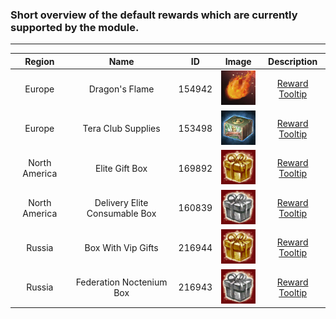 ### Short overview of the default rewards which are currently supported by the module.

---

| Region | Name | ID | Image | Description |
| :---: | :---: | :---: | :---: | :---: |
| Europe | Dragon's Flame | 154942 | ![Image didn't load... try refresh](/Additional-Data/Reward-Icons/Dragon's_Flame.png?raw=true) | [Reward Tooltip](https://teralore.com/en/item/154942/?sl=1) |
| Europe | Tera Club Supplies | 153498 | ![Image didn't load... try refresh](/Additional-Data/Reward-Icons/Tera_Club_Supplies.png?raw=true) | [Reward Tooltip](https://teralore.com/en/item/153498/?sl=1) |
| North America | Elite Gift Box | 169892 | ![Image didn't load... try refresh](/Additional-Data/Reward-Icons/Elite_Gift_Box.png?raw=true) | [Reward Tooltip](https://teralore.com/us/item/169892/) |
| North America | Delivery Elite Consumable Box | 160839 | ![Image didn't load... try refresh](/Additional-Data/Reward-Icons/Delivery_Elite_Consumable_Box.png?raw=true) | [Reward Tooltip](https://teralore.com/us/item/160839/) |
| Russia | Box With Vip Gifts | 216944 | ![Image didn't load... try refresh](/Additional-Data/Reward-Icons/Elite_Gift_Box.png?raw=true) | [Reward Tooltip](https://teralore.com/ru/item/216944/?sl=1) |
| Russia | Federation Noctenium Box | 216943 | ![Image didn't load... try refresh](/Additional-Data/Reward-Icons/Delivery_Elite_Consumable_Box.png?raw=true) | [Reward Tooltip](https://teralore.com/ru/item/216943/?sl=1) |